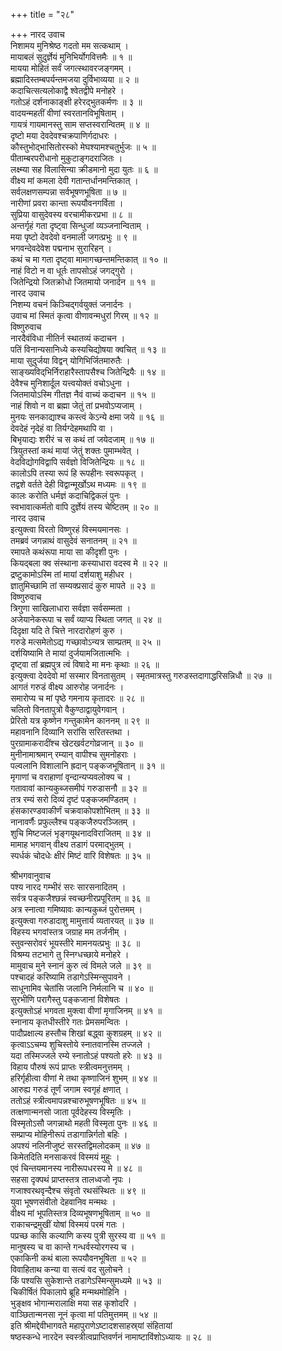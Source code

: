 +++
title = "२८"

+++
नारद उवाच  
निशामय मुनिश्रेष्ठ गदतो मम सत्कथाम् ।  
मायाबलं सुदुर्ज्ञेयं मुनिभिर्योगवित्तमैः ॥ १ ॥  
मायया मोहितं सर्वं जगत्स्थावरजङ्गमम् ।  
ब्रह्मादिस्तम्बपर्यन्तमजया दुर्विभाव्यया ॥ २ ॥  
कदाचित्सत्यलोकाद्वै श्वेतद्वीपे मनोहरे ।  
गतोऽहं दर्शनाकाङ्क्षी हरेरद्‌भुतकर्मणः ॥ ३ ॥  
वादयन्महतीं वीणां स्वरतानविभूषिताम् ।  
गायत्रं गायमानस्तु साम सप्तस्वरान्वितम् ॥ ४ ॥  
दृष्टो मया देवदेवश्चक्रपाणिर्गदाधरः ।  
कौस्तुभोद्‌भासितोरस्को मेघश्यामश्चतुर्भुजः ॥ ५ ॥  
पीताम्बरपरीधानो मुकुटाङ्गदराजितः ।  
लक्ष्म्या सह विलासिन्या क्रीडमानो मुदा युतः ॥ ६ ॥  
वीक्ष्य मां कमला देवी गतान्तर्धानमन्तिकात् ।  
सर्वलक्षणसम्पन्ना सर्वभूषणभूषिता ॥ ७ ॥  
नारीणां प्रवरा कान्ता रूपयौवनगर्विता ।  
सुप्रिया वासुदेवस्य वरचामीकरप्रभा ॥ ८ ॥  
अन्तर्गृहं गता दृष्ट्वा सिन्धुजां व्यञ्जनान्विताम् ।  
मया पृष्टो देवदेवो वनमाली जगत्प्रभुः ॥ ९ ॥  
भगवन्देवदेवेश पद्मनाभ सुरारिहन् ।  
कथं च मा गता दृष्ट्वा मामागच्छन्तमन्तिकात् ॥ १० ॥  
नाहं विटो न वा धूर्तः तापसोऽहं जगद्‌गुरो ।  
जितेन्द्रियो जितक्रोधो जितमायो जनार्दन ॥ ११ ॥  
नारद उवाच  
निशम्य वचनं किञ्चिद्‌गर्वयुक्तं जनार्दनः ।  
उवाच मां स्मितं कृत्वा वीणावन्मधुरां गिरम् ॥ १२ ॥  
विष्णुरुवाच  
नारदैवंविधा नीतिर्न स्थातव्यं कदाचन ।  
पतिं विनान्यसानिध्ये कस्यचिद्योषया क्वचित् ॥ १३ ॥  
माया सुदुर्जया विद्वन् योगिभिर्जितमारुतैः ।  
साङ्ख्यविद्‌भिर्निराहारैस्तापसैश्च जितेन्द्रियैः ॥ १४ ॥  
देवैश्च मुनिशार्दूल यत्त्वयोक्तं वचोऽधुना ।  
जितमायोऽस्मि गीतज्ञ नैवं वाच्यं कदाचन ॥ १५ ॥  
नाहं शिवो न वा ब्रह्मा जेतुं तां प्रभवोऽप्यजाम् ।  
मुनयः सनकाद्याश्च कस्त्वं केऽन्ये क्षमा जये ॥ १६ ॥  
देवदेहं नृदेहं वा तिर्यग्देहमथापि वा ।  
बिभृयाद्यः शरीरं च स कथं तां जयेदजाम् ॥ १७ ॥  
त्रियुतस्तां कथं मायां जेतुं शक्तः पुमाम्भवेत् ।  
वेदविद्योगविद्वापि सर्वज्ञो विजितेन्द्रियः ॥ १८ ॥  
कालोऽपि तस्या रूपं हि रूपहीनः स्वरूपकृत् ।  
तद्वशे वर्तते देही विद्वान्मूर्खोऽथ मध्यमः ॥ १९ ॥  
कालः करोति धर्मज्ञं कदाचिद्विकलं पुनः ।  
स्वभावात्कर्मतो वापि दुर्ज्ञेयं तस्य चेष्टितम् ॥ २० ॥  
नारद उवाच  
इत्युक्त्वा विरतो विष्णुरहं विस्मयमानसः ।  
तमब्रवं जगन्नाथं वासुदेवं सनातनम् ॥ २१ ॥  
रमापते कथंरूपा माया सा कीदृशी पुनः ।  
कियद्‌बला क्व संस्थाना कस्याधारा वदस्व मे ॥ २२ ॥  
द्रष्टुकामोऽस्मि तां मायां दर्शयाशु महीधर ।  
ज्ञातुमिच्छामि तां सम्यक्प्रसादं कुरु मापते ॥ २३ ॥  
विष्णुरुवाच  
त्रिगुणा साखिलाधारा सर्वज्ञा सर्वसम्मता ।  
अजेयानेकरूपा च सर्वं व्याप्य स्थिता जगत् ॥ २४ ॥  
दिदृक्षा यदि ते चित्ते नारदारोहणं कुरु ।  
गरुडे मत्समेतोऽद्य गच्छावोऽन्यत्र साम्प्रतम् ॥ २५ ॥  
दर्शयिष्यामि ते मायां दुर्जयामजितात्मभिः ।  
दृष्ट्वा तां ब्रह्मपुत्र त्वं विषादे मा मनः कृथाः ॥ २६ ॥  
इत्युक्त्वा देवदेवो मां सस्मार विनतासुतम् ।
स्मृतमात्रस्तु गरुडस्तदागाद्धरिसन्निधौ ॥ २७ ॥  
आगतं गरुडं वीक्ष्य आरुरोह जनार्दनः ।  
समारोप्य च मां पृष्ठे गमनाय कृतादरः ॥ २८ ॥  
चलितो विनतापुत्रो वैकुण्ठाद्वायुवेगवान् ।  
प्रेरितो यत्र कृष्णेन गन्तुकामेन काननम् ॥ २९ ॥  
महावनानि दिव्यानि सरांसि सरितस्तथा ।  
पुरग्रामाकरादींश्च खेटखर्वटगोव्रजान् ॥ ३० ॥  
मुनीनामाश्रमान् रम्यान् वापीश्च सुमनोहराः ।  
पल्वलानि विशालानि ह्रदान् पङ्कजभूषितान् ॥ ३१ ॥  
मृगाणां च वराहाणां वृन्दान्यप्यवलोक्य च ।  
गतावावां कान्यकुब्जसमीपं गरुडासनौ ॥ ३२ ॥  
तत्र रम्यं सरो दिव्यं दृष्टं पङ्कजमण्डितम् ।  
हंसकारण्डवाकीर्णं चक्रवाकोपशोभितम् ॥ ३३ ॥  
नानावर्णैः प्रफुल्लैश्च पङ्कजैरुपरञ्जितम् ।  
शुचि मिष्टजलं भृङ्गयूथनादविराजितम् ॥ ३४ ॥  
मामाह भगवान् वीक्ष्य तडागं परमाद्‌भुतम् ।  
स्पर्धकं चोदधेः क्षीरं मिष्टं वारि विशेषतः ॥ ३५ ॥  
  
श्रीभगवानुवाच  
पश्य नारद गम्भीरं सरः सारसनादितम् ।  
सर्वत्र पङ्कजैश्छन्नं स्वच्छनीरप्रपूरितम् ॥ ३६ ॥  
अत्र स्नात्वा गमिष्यावः कान्यकुब्जं पुरोत्तमम् ।  
इत्युक्त्वा गरुडादाशु मामुत्तार्य व्यतारयत् ॥ ३७ ॥  
विहस्य भगवांस्तत्र जग्राह मम तर्जनीम् ।  
स्तुवन्सरोवरं भूयस्तीरे मामनयत्प्रभुः ॥ ३८ ॥  
विश्रम्य तटभागे तु स्निग्धच्छाये मनोहरे ।  
मामुवाच मुने स्नानं कुरु त्वं विमले जले ॥ ३९ ॥  
पश्चादहं करिष्यामि तडागेऽस्मिन्सुपावने ।  
साधूनामिव चेतांसि जलानि निर्मलानि च ॥ ४० ॥  
सुरभीणि परागैस्तु पङ्कजानां विशेषतः ।  
इत्युक्तोऽहं भगवता मुक्त्वा वीणां मृगाजिनम् ॥ ४१ ॥  
स्नानाय कृतधीस्तीरे गतः प्रेमसमन्वितः ।  
पादौप्रक्षाल्य हस्तौच शिखां बद्ध्वा कुशग्रहम् ॥ ४२ ॥  
कृत्वाऽऽचम्य शुचिस्तोये स्नातवानस्मि तज्जले ।  
यदा तस्मिज्जले रम्ये स्नातोऽहं पश्यतो हरेः ॥ ४३ ॥  
विहाय पौरुषं रूपं प्राप्तः स्त्रीत्वमनुत्तमम् ।  
हरिर्गृहीत्वा वीणां मे तथा कृष्णाजिनं शुभम् ॥ ४४ ॥  
आरुह्य गरुडं तूर्णं जगाम स्वगृहं क्षणात् ।  
ततोऽहं स्त्रीत्वमापन्नश्चारुभूषणभूषितः ॥ ४५ ॥  
तत्क्षणान्मनसो जाता पूर्वदेहस्य विस्मृतिः ।  
विस्मृतोऽसौ जगन्नाथो महती विस्मृता पुनः ॥ ४६ ॥  
सम्प्राप्य मोहिनीरूपं तडागान्निर्गतो बहिः ।  
अपश्यं नलिनीजुष्टं सरस्तद्विमलोदकम् ॥ ४७ ॥  
किमेतदिति मनसाकरवं विस्मयं मुहुः ।  
एवं चिन्तयमानस्य नारीरूपधरस्य मे ॥ ४८ ॥  
सहसा दृक्पथं प्राप्तस्तत्र तालध्वजो नृपः ।  
गजाश्वरथवृन्दैश्च संवृतो रथसंस्थितः ॥ ४९ ॥  
युवा भूषणसंवीतो देहवानिव मन्मथः ।  
वीक्ष्य मां भूपतिस्तत्र दिव्यभूषणभूषिताम् ॥ ५० ॥  
राकाचन्द्रमुखीं योषां विस्मयं परमं गतः ।  
पप्रच्छ कासि कल्याणि कस्य पुत्री सुरस्य वा ॥ ५१ ॥  
मानुषस्य च वा कान्ते गन्धर्वस्योरगस्य च ।  
एकाकिनी कथं बाला रूपयौवनभूषिता ॥ ५२ ॥  
विवाहिताथ कन्या वा सत्यं वद सुलोचने ।  
किं पश्यसि सुकेशान्ते तडागेऽस्मिन्सुमध्यमे ॥ ५३ ॥  
चिकीर्षितं पिकालापे ब्रूहि मन्मथमोहिनि ।  
भुङ्क्षव भोगान्मरालाक्षि मया सह कृशोदरि ।  
वाञ्छितान्मनसा नूनं कृत्वा मां पतिमुत्तमम् ॥ ५४ ॥  
इति श्रीमद्देवीभागवते महापुराणेऽष्टादशसाहस्र्यां संहितायां  
षष्ठस्कन्धे नारदेन स्वस्त्रीत्वप्राप्तिवर्णनं नामाष्टाविंशोऽध्यायः ॥ २८ ॥
